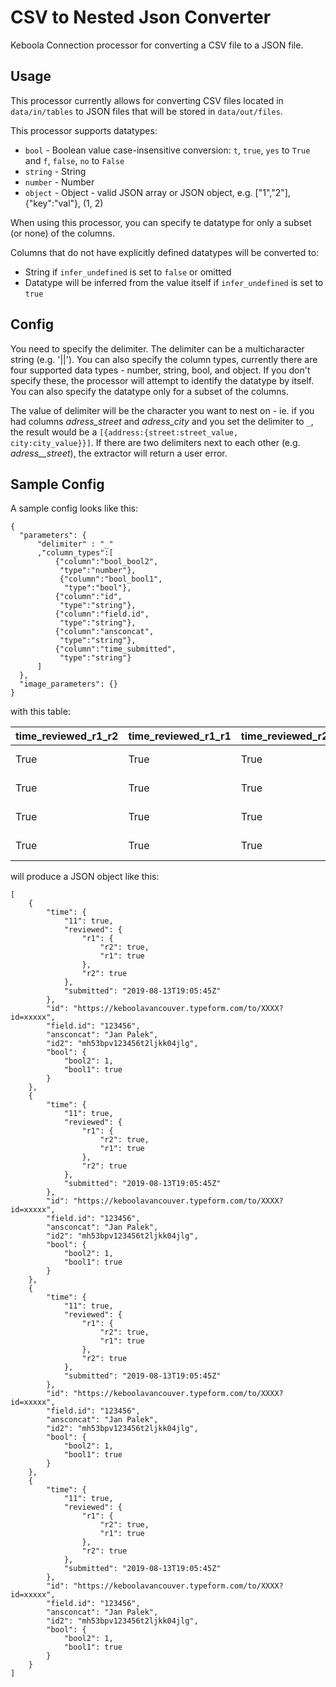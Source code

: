 # CSV to Nested Json Converter

Keboola Connection processor for converting a CSV file to a JSON file.



## Usage
This processor currently allows for converting CSV files located in `data/in/tables` to JSON files 
that will be stored in `data/out/files`. 

This processor supports datatypes:

- `bool` -  Boolean value  case-insensitive conversion: `t`, `true`, `yes` to `True` and `f`, `false`, `no` to `False`
- `string` - String
- `number` - Number
- `object` - Object - valid JSON array or JSON object, e.g. ["1","2"], {"key":"val"}, (1, 2)

When using this processor, you can specify te datatype for only a subset (or none) of the columns.

Columns that do not have explicitly defined datatypes will be converted to:

- String if `infer_undefined` is set to `false` or omitted
- Datatype will be inferred from the value itself if `infer_undefined` is set to `true`

## Config

You need to specify the delimiter. The delimiter can be a multicharacter string (e.g. '||'). You can also specify the column types, currently there are four supported data types - number, string, bool, and object. If you don't specify these, the processor will attempt to identify the datatype by itself. You can also specify the datatype only for a subset of the columns.

The value of delimiter will be the character you want to nest on - ie. if you had columns _adress\_street_ and _adress\_city_ and you set the delimiter to `_`, the result would be a `[{address:{street:street_value, city:city_value}}]`. If there are two delimiters next to each other (e.g. _adress\_\_street_), the extractor will return a user error.

## Sample Config

A sample config looks like this:

```
{
  "parameters": {
      "delimiter" : "_"
      ,"column_types":[
          {"column":"bool_bool2",
           "type":"number"},
           {"column":"bool_bool1",
            "type":"bool"},
          {"column":"id",
           "type":"string"},
          {"column":"field.id",
           "type":"string"},
          {"column":"ansconcat",
           "type":"string"},
          {"column":"time_submitted",
           "type":"string"}
      ]
  },
  "image_parameters": {}
}
```
with this table:

time_reviewed_r1_r2|time_reviewed_r1_r1|time_reviewed_r2|id|field.id|ansconcat|time_submitted|id2| time_11| bool_bool2|bool_bool1
-----|-----|-----|-----|-----|-----|-----|-----| -----| -----|-----
True|True|True|https://keboolavancouver.typeform.com/to/XXXX?id=xxxxx|123456|Jan Palek|2019-08-13T19:05:45Z|mh53bpv123456t2ljkk04jlg|True|1|True
True|True|True|https://keboolavancouver.typeform.com/to/XXXX?id=xxxxx|123456|Jan Palek|2019-08-13T19:05:45Z|mh53bpv123456t2ljkk04jlg|True|1|True
True|True|True|https://keboolavancouver.typeform.com/to/XXXX?id=xxxxx|123456|Jan Palek|2019-08-13T19:05:45Z|mh53bpv123456t2ljkk04jlg|True|1|True
True|True|True|https://keboolavancouver.typeform.com/to/XXXX?id=xxxxx|123456|Jan Palek|2019-08-13T19:05:45Z|mh53bpv123456t2ljkk04jlg|True|1|True

will produce a JSON object like this:

```
[
    {
        "time": {
            "11": true,
            "reviewed": {
                "r1": {
                    "r2": true,
                    "r1": true
                },
                "r2": true
            },
            "submitted": "2019-08-13T19:05:45Z"
        },
        "id": "https://keboolavancouver.typeform.com/to/XXXX?id=xxxxx",
        "field.id": "123456",
        "ansconcat": "Jan Palek",
        "id2": "mh53bpv123456t2ljkk04jlg",
        "bool": {
            "bool2": 1,
            "bool1": true
        }
    },
    {
        "time": {
            "11": true,
            "reviewed": {
                "r1": {
                    "r2": true,
                    "r1": true
                },
                "r2": true
            },
            "submitted": "2019-08-13T19:05:45Z"
        },
        "id": "https://keboolavancouver.typeform.com/to/XXXX?id=xxxxx",
        "field.id": "123456",
        "ansconcat": "Jan Palek",
        "id2": "mh53bpv123456t2ljkk04jlg",
        "bool": {
            "bool2": 1,
            "bool1": true
        }
    },
    {
        "time": {
            "11": true,
            "reviewed": {
                "r1": {
                    "r2": true,
                    "r1": true
                },
                "r2": true
            },
            "submitted": "2019-08-13T19:05:45Z"
        },
        "id": "https://keboolavancouver.typeform.com/to/XXXX?id=xxxxx",
        "field.id": "123456",
        "ansconcat": "Jan Palek",
        "id2": "mh53bpv123456t2ljkk04jlg",
        "bool": {
            "bool2": 1,
            "bool1": true
        }
    },
    {
        "time": {
            "11": true,
            "reviewed": {
                "r1": {
                    "r2": true,
                    "r1": true
                },
                "r2": true
            },
            "submitted": "2019-08-13T19:05:45Z"
        },
        "id": "https://keboolavancouver.typeform.com/to/XXXX?id=xxxxx",
        "field.id": "123456",
        "ansconcat": "Jan Palek",
        "id2": "mh53bpv123456t2ljkk04jlg",
        "bool": {
            "bool2": 1,
            "bool1": true
        }
    }
]
```